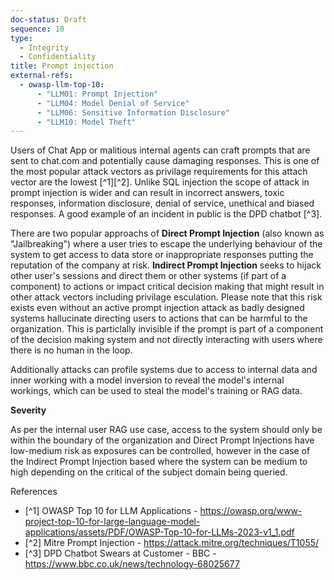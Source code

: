 ```yaml
---
doc-status: Draft
sequence: 10
type:
  - Integrity
  - Confidentiality
title: Prompt injection
external-refs:
  - owasp-llm-top-10:
      - "LLM01: Prompt Injection"
      - "LLM04: Model Denial of Service"
      - "LLM06: Sensitive Information Disclosure"
      - "LLM10: Model Theft"
---
```


Users of Chat App or malitious internal agents can craft prompts that are sent to chat.com and potentially cause damaging responses. This is one of the most popular attack vectors as privilage requirements for this attach vector are the lowest [^1][^2]. Unlike SQL injection the scope of attack in prompt injection is wider and can result in incorrect answers, toxic responses, information disclosure, denial of service, unethical and biased responses. A good example of an incident in public is the DPD chatbot [^3]. 

There are two popular approachs of **Direct Prompt Injection** (also known as "Jailbreaking") where a user tries to escape the underlying behaviour of the system to get access to data store or inappropriate responses putting the reputation of the company at risk. **Indirect Prompt Injection** seeks to hijack other user's sessions and direct them or other systems (if part of a component) to actions or impact critical decision making that might result in other attack vectors including privilage esculation. Please note that this risk exists even without an active prompt injection attack as badly designed systems hallucinate directing users to actions that can be harmful to the organization. This is particlally invisible if the prompt is part of a component of the decision making system and not directly interacting with users where there is no human in the loop. 

Additionally attacks can profile systems due to access to internal data and inner working with a model inversion to reveal the model's internal workings, which can be used to steal the model's training or RAG data.

**Severity**

As per the internal user RAG use case, access to the system should only be within the boundary of the organization and Direct Prompt Injections have low-medium risk as exposures can be controlled, however in the case of the Indirect Prompt Injection based where the system can be medium to high depending on the critical of the subject domain being queried.

References
* [^1] OWASP Top 10 for LLM Applications - https://owasp.org/www-project-top-10-for-large-language-model-applications/assets/PDF/OWASP-Top-10-for-LLMs-2023-v1_1.pdf
* [^2] Mitre Prompt Injection - https://attack.mitre.org/techniques/T1055/
* [^3] DPD Chatbot Swears at Customer - BBC - https://www.bbc.co.uk/news/technology-68025677
